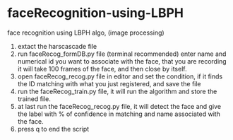 # faceRecognition-using-LBPH
face recognition using LBPH algo, (image processing)

1) extact the harscascade file 
2) run faceRecog_formDB.py file (terminal recommended)
    enter name and numerical id you want to associate with the face, that you are recording
    it will take 100 frames of the face, and then close by itself.
3) open faceRecog_recog.py file  in editor and set the condition, if it finds the ID matching with what you just registered, and save the file
4) run the faceRecog_train.py file, it will run the algorithm and store the trained file.
5) at last run the faceRecog_recog.py file, it will detect the face and give the label with % of confidence in matching and name  associated with the face.
6) press q to end the script
